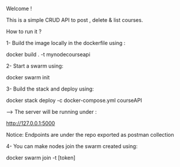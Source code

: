Welcome !

This is a simple CRUD API to post , delete & list courses.


How to run it ?

1- Build the image locally in the dockerfile using :

docker build . -t mynodecourseapi

2- Start a swarm using: 

docker swarm init

3- Build the stack and deploy using: 

docker stack deploy -c docker-compose.yml courseAPI

--> The server will be running under : 

http://127.0.0.1:5000

Notice: Endpoints are under the repo exported as postman collection

4- You can make nodes join the swarm created using: 

docker swarm join -t [token]

